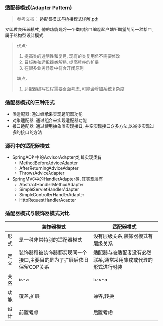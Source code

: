 ### 适配器模式(Adapter Pattern)

> 参考文档： [适配器模式与桥接模式详解.pdf](source/适配器模式与桥接模式详解.pdf) 

又叫做变压器模式, 他的功能是将一个类的接口编程客户端所期望的另一种接口, 属于结构型设计模式

> 优点:
>
> 1. 提高类的透明性和复用, 现有的类复用但不需要修改
> 2. 目标类和适配器类解耦, 提高程序的扩展
> 3. 在很多业务场景中符合开闭原则
>
> 缺点:
>
> 1. 适配器编写过程需要全面考虑, 可能会增加系统复杂度

### 适配器模式的三种形式

* 类适配器: 通过继承来实现适配器功能
* 对象适配器: 通过组合来实现适配器功能
* 接口适配器: 通过使用抽象类实现接口, 并空实现接口众多方法,以减少实现过多的接口的方法

### 源码中的适配器模式

* SpringAOP 中的AdvisorAdapter类,其实现类有
    * MethodBeforeAdviceAdapter
    * AfterReturningAdviceAdapter
    * ThrowsAdviceAdapter
* SpringMVC中的HandlerAdapter类, 其实现类有
    * AbstractHandlerMethodAdapter
    * SimpleServletHandlerAdapter
    * SimpleControllerHandlerAdapter
    * HttpRequestHandlerAdapter

### 适配器模式与装饰器模式对比

|      | 装饰器模式                                                   | 适配器模式                                                   |
| ---- | ------------------------------------------------------------ | ------------------------------------------------------------ |
| 形式 | 是一种非常特别的适配器模式                                   | 没有层级关系,装饰器模式有层级关系                            |
| 定义 | 装饰器和被装饰器都实现同一个接口,主要目的是为了扩展后依旧保留OOP关系 | 适配器与被适配者没有必然联系,通常采用集成或代理的形式进行封装 |
| 关系 | is-a                                                         | has-a                                                        |
| 功能 | 覆盖,扩展                                                    | 兼容,转换                                                    |
| 设计 | 前置考虑                                                     | 后置考虑                                                     |

